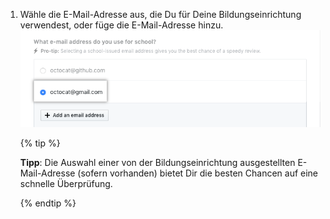 1. Wähle die E-Mail-Adresse aus, die Du für Deine Bildungseinrichtung verwendest, oder füge die E-Mail-Adresse hinzu. ![Auswahl der E-Mail-Adresse](/assets/images/help/education/select-email-address.png)

    {% tip %}

    **Tipp**: Die Auswahl einer von der Bildungseinrichtung ausgestellten E-Mail-Adresse (sofern vorhanden) bietet Dir die besten Chancen auf eine schnelle Überprüfung.

    {% endtip %}
